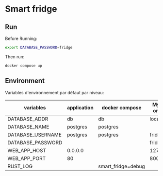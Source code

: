 # Smart fridge

## Run

Before Running:
```bash
export DATABASE_PASSWORD=fridge
```

Then run:
```bash
docker compose up
```

## Environment

Variables d'environnement par défaut par niveau:

| variables         | application | docker compose     | My env or .env |
|-------------------|-------------|--------------------|----------------|
| DATABASE_ADDR     | db          | db                 | localhost      |
| DATABASE_NAME     | postgres    | postgres           |                |
| DATABASE_USERNAME | postgres    | postgres           | fridge         |
| DATABASE_PASSWORD |             |                    | fridge         |
| WEB_APP_HOST      | 0.0.0.0     |                    | 127.0.0.1      |
| WEB_APP_PORT      | 80          |                    | 8000           |
| RUST_LOG          |             | smart_fridge=debug |                |
